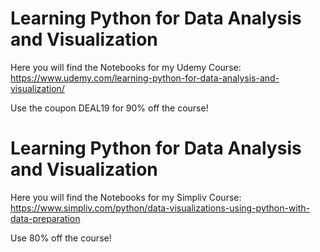 # Learning Python for Data Analysis and Visualization
Here you will find the Notebooks for my Udemy Course:
https://www.udemy.com/learning-python-for-data-analysis-and-visualization/

Use the coupon DEAL19 for 90% off the course!

# Learning Python for Data Analysis and Visualization
Here you will find the Notebooks for my Simpliv Course:
https://www.simpliv.com/python/data-visualizations-using-python-with-data-preparation

Use 80% off the course!
